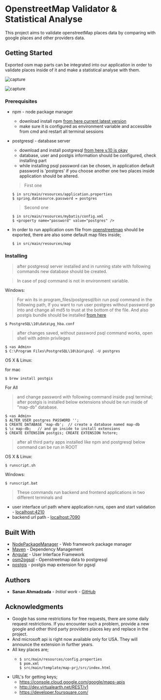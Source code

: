 # OpenstreetMap Validator & Statistical Analyse

This project aims to validate openstreetMap places data by comparing with google places and other providers data.

## Getting Started

Exported osm map parts can be integrated into our application in order to validate places inside of it and make a
statistical analyse with them.

![capture](https://user-images.githubusercontent.com/43131798/45902807-5921fb00-bdf0-11e8-8020-fbb689a5bed9.PNG)
    
![capture](https://user-images.githubusercontent.com/43131798/45900963-f463a200-bde9-11e8-8b4e-fce3c9f48c73.PNG)


### Prerequisites

* npm - node package manager
    * download install npm [from here current latest version](https://www.npmjs.com/get-npm)
    * make sure it is configured as environment variable and accessible from cmd and restart all terminal sessions
* postgresql - database server
    * download and install postgresql [from here v.10 is okay](https://www.postgresql.org/)
    * database, user and postgis information should be configured, check installing part
    * while installing psql password can be chosen, in application default password is 'postgres' if you choose another one
    two places inside application should be altered. 
    
    > First one 
    ```shell
    $ in src/main/resources/application.properties
    $ spring.datasource.password = postgres
    ```
    > Second one 
    ```shell
    $ in src/main/resources/mybatis/config.xml
    $ <property name="password" value="postgres" />
    ```
* In order to run application osm file from [openstreetmap](https://www.openstreetmap.org/export#map=18/48.20816/16.37301)
should be exported, there are also some default map files inside;
    ```shell
    $ in src/main/resources/map
    ```

### Installing

> after postgresql server installed and in running state with following commands new database
> should be created.


> In case of psql command is not in environment variable.

Windows:

> For win its in program_files/postgresql/bin run psql command in the following path,
> If you want to run user postgres without password go into and change all md5 to trust
> at the bottom of the file. And also postgis bundle should be installed 
[from here](http://download.osgeo.org/postgis/windows/pg10/)
 
```shell
$ PostgreSQL\10\data\pg_hba.conf
```

> after changes saved, without password psql command works, open shell with admin privileges
```shell
$ <as Admin>
$ C:\Program Files\PostgreSQL\10\bin\psql -U postgres
```

OS X & Linux:

for mac

```shell
$ brew install postgis
```

For All
> and change password with following command inside psql terminal;
> after postgis is installed below extensions should be run inside of "map-db" database.
```shell
$ <as Admin>
$ ALTER USER postgres PASSWORD '';
$ CREATE DATABASE 'map-db';  // create a database named map-db
$ \c map-db;   // and go inside to install extensions
$ CREATE EXTENSION postgis; CREATE EXTENSION hstore;
```

> after all third party apps installed like npm and postgresql below command can be run
> in ROOT

OS X & Linux:

```shell
$ runscript.sh
```

Windows:

```shell
$ runscript.bat
```
> These commands run backend and frontend applications in two different terminals and

* user interface url path where application runs, open and start validation - [localhost:4210](http://localhost:4210)
* backend url path - [localhost:7090](https://localhost:7090)

## Built With

* [NodePackageManager](https://www.npmjs.com/) - Web framework package manager
* [Maven](https://maven.apache.org/) - Dependency Management
* [Angular](https://angular.io/) - User Interface Framework
* [osm2pgsql](https://github.com/openstreetmap/osm2pgsql) - Openstreetmap data to postgresql
* [postgis](https://www.postgresql.org/) - postgis map extension for pgsql 

## Authors

* **Sanan Ahmadzada** - *Initial work* - [GitHub](https://github.com/sananakhmedov)

## Acknowledgments

* Google has some restrictions for free requests, there are some daily request restrictions.
If you encounter such a problem, provide a new google and other third party providers places key and replace in the project.
* And microsoft api is right now available only for USA. They will announce the extension in further years.
* All key places are;
    * ```shell
      $ src/main/resources/config.properties
      $ pom.xml
      $ src/main/template/map-prj/src/index.html
      ```
* URL's for getting keys;
    * https://console.cloud.google.com/google/maps-apis
    * http://dev.virtualearth.net/REST/v1
    * https://developer.foursquare.com/  